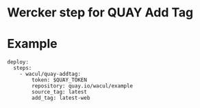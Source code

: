 Wercker step for QUAY Add Tag
=======================

# Example

```
deploy:
  steps:
    - wacul/quay-addtag:
        token: $QUAY_TOKEN
        repository: quay.io/wacul/example
        source_tag: latest
        add_tag: latest-web
```
